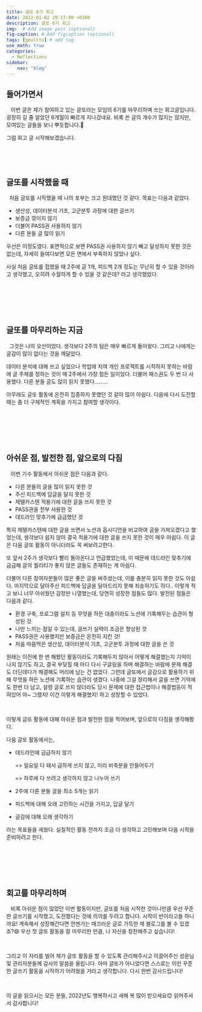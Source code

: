 ```yaml
---
title: 글또 6기 회고
date: 2022-01-02 20:17:00 +0300
description: 글또 6기 회고
img:  # Add image post (optional)
fig-caption: # Add figcaption (optional)
tags: [geultto] # add tag
use_math: true
categories:
  - Reflections
sidebar:
    nav: "blog"
---
```


## **들어가면서** 

&#160;&#160; 이번 글은 제가 참여하고 있는 글또라는 모임의 6기를 마무리하며 쓰는 회고글입니다. 굉장히 길 줄 알았던 6개월이 빠르게 지나갔네요. 비록 쓴 글의 개수가 많지는 않지만, 모여있는 글들을 보니 뿌듯합니다.🙂

그럼 회고 글 시작해보겠습니다.

​       

​              

## 글또를 시작했을 때

&#160;&#160;처음 글또를 시작했을 때 나의 포부는 크고 원대했던 것 같다. 목표는 다음과 같았다.

* 생산성, 데이터분석 기초, 고군분투 과정에 대한 글쓰기
* 보증금 깎이지 않기
* 더불어 PASS권 사용하지 않기
* 다른 분들 글 많이 읽기

우선은 이정도였다. 표면적으로 보면 PASS권 사용하지 않기 빼고 달성하지 못한 것은 없는데, 자세히 들여다보면 모든 면에서 부족하지 않았나 싶다.

사실 처음 글또를 접했을 때 2주에 글 1개, 피드백 2개 정도는 무난히 할 수 있을 것이라고 생각했고, 오히려 수월하게 할 수 있을 것 같은데?  라고 생각했었다.

​                

​                

​                

## 글또를 마무리하는 지금

&#160;&#160;그것은 나의 오산이었다. 생각보다 2주의 텀은 매우 빠르게 돌아왔다. 그리고 나에게는 글감이 많이 없다는 것을 깨달았다.

데이터 분석에 대해 쓰고 싶었으나 학업에 치여 개인 프로젝트를 시작하지 못하는 바람에 글 주제를 정하는 것이 매 2주에서 가장 힘든 일이었다. 더불어 패스권도 두 번 다 사용했다. 다른 분들 글도 많이 읽지 못했다......... 

아무래도 글또 활동에 온전히 집중하지 못했던 것 같아 많이 아쉽다. 다음에 다시 도전할 때는 좀 더 구체적인 계획을 가지고 참여할 생각이다. 

​                

​                

​                

## 아쉬운 점, 발전한 점, 앞으로의 다짐

&#160;&#160;&#160;이번 기수 활동에서 아쉬운 점은 다음과 같다.

* 다른 분들의 글을 많이 읽지 못한 것
* 주신 피드백에 답글을 달지 못한 것
* 제텔카스텐 적용기에 대한 글을 쓰지 못한 것
* PASS권을 전부 사용한 것     
* 데드라인 맞추기에 급급했던 것           

특히 제텔카스텐에 대한 글을 쓰면서 노션과 옵시디언을 비교하여 글을 가져오겠다고 했었는데, 생각보다 쉽지 않아 결국 적용기에 대한 글을 쓰지 못한 것이 매우 아쉽다. 이 글은 다음 글또 활동이 아니더라도 꼭 써보려고한다.

또 앞서 2주가 생각보다 빨리 돌아온다고 언급했었는데, 이 때문에 데드라인 맞추기에 급급해 글의 퀄리티가 좋지 않은 글들도 존재하는 게 아쉽다.

더불어 다른 참여자분들이 많은 좋은 글을 써주셨는데, 이를 충분히 읽지 못한 것도 아쉽다. 마지막으로 달아주신 피드백에 답글을 달아드리지 못해 죄송하기도 하다.. 이렇게 적고 보니 너무 아쉬웠던 감정만 나열했는데, 당연히 성장한 점들도 많다. 발전된 점들은 다음과 같다.                                    

* 환경 구축, 프로그램 설치 등 무엇을 하든 대충이라도 노션에 기록해두는 습관이 형성된 것
* 나만 느끼는 점일 수 있는데, 글쓰기 실력이 조금은 향상된 것
* PASS권은 사용했지만 보증금은 온전히 지킨 것!
* 처음 마음먹은 생산성, 데이터분석 기초, 고군분투 과정에 대한 글을 쓴 것

원래는 이전에 한 번 해봤던 활동이라도 기록해두지 않아서 어떻게 해결했는지 기억이 나지 않기도 하고, 결국 부딪힐 때 마다 다시 구글링을 하며 해결하는 바람에 문제 해결도 더딘데다가 해결해도 머리에 남는 건 없었다. 그런데 글또에서 글감으로 활용하기 위해 무엇을 하든 노션에 기록하는 습관이 생겼다. 나중에 그걸 정리해서 글을 쓰면 기억에도 한번 더 남고, 설령 글로 쓰지 않더라도 당시 문제에 대한 접근법이나 해결법등이 적혀있어 아~ 그랬지! 이건 이렇게 해결했지! 하고 성장할 수 있었다.

​                

이렇게 글또 활동에 대해 아쉬운 점과 발전한 점을 적어보며, 앞으로의 다짐을 생각해봤다.

다음 글또 활동에서는,

* 데드라인에 급급하지 않기

  => 일요일 다 돼서 급하게 쓰지 않고, 미리 비축분을 만들어두기

  => 하루에 다 쓰려고 생각하지 않고 나누어 쓰기

* 2주에 다른 분들 글을 최소 5개는 읽기
* 피드백에 대해 오래 고민하는 시간을 가지고, 답글 달기
* 글감에 대해 오래 생각하기

라는 목표들을 세웠다. 실질적인 활동 전까지 조금 더 생각하고 고민해보며 다음 시작을 준비하려고 한다.

​                

​                

​                

## 회고를 마무리하며

&#160;&#160;&#160;비록 아쉬운 점이 많았던 이번 활동이지만, 글또를 처음 시작한 것이니만큼 우선 꾸준한 글쓰기를 시작했고, 도전했다는 것에 의의를 두려고 합니다. 시작이 반이라고들 하니까요! 계속해서 성장해간다면 언젠가는 매끄러운 글로 가득한 제 블로그를 볼 수 있겠죠?😄 우선 첫 글또 활동을 잘 마무리한 만큼, 나 자신을 칭찬해주고 싶습니다! 

​                

그리고 이 자리를 빌어 제가 글또 활동을 할 수 있도록 관리해주시고 이끌어주신 성윤님 및 관리자분들께 감사의 말씀을 올립니다. 아마 글또가 아니었다면 스스로는 이런 꾸준한 글쓰기 활동을 시작하기 어려웠을 거라고 생각합니다. 다시 한번 감사드립니다!

​                

이 글을 읽으시는 모든 분들, 2022년도 행복하시고 새해 복 많이 받으세요:blush: 읽어주셔서 감사합니다!
